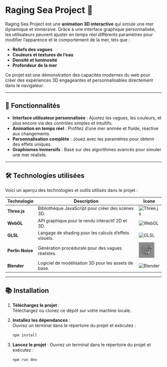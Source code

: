 # Raging Sea Project 🌊  

Raging Sea Project est une **animation 3D interactive** qui simule une mer dynamique et immersive. Grâce à une interface graphique personnalisée, les utilisateurs peuvent ajuster en temps réel différents paramètres pour modifier l’apparence et le comportement de la mer, tels que :  

- **Reliefs des vagues**  
- **Couleurs et textures de l’eau**  
- **Densité et luminosité**  
- **Profondeur de la mer**  

Ce projet est une démonstration des capacités modernes du web pour créer des expériences 3D engageantes et personnalisables directement dans le navigateur.  

---

## 🚀 **Fonctionnalités**  

- **Interface utilisateur personnalisée** : Ajustez les vagues, les couleurs, et plus encore via des contrôles simples et intuitifs.  
- **Animation en temps réel** : Profitez d’une mer animée et fluide, réactive aux changements.  
- **Personnalisation complète** : Jouez avec les paramètres pour obtenir des effets uniques.  
- **Graphismes immersifs** : Basé sur des algorithmes avancés pour simuler une mer réaliste.  

---

## 🛠 **Technologies utilisées**

Voici un aperçu des technologies et outils utilisés dans le projet :  

| **Technologie**   | **Description**                                         | **Icone**                                                                                              
|-------------------|---------------------------------------------------------|---------------------------------------------------------------------------------------------------------------|
| **Three.js**      | Bibliothèque JavaScript pour créer des scènes 3D.       | ![Three.js](https://threejs.org/favicon.ico)                                                                  |
| **WebGL**         | API graphique pour le rendu interactif 2D et 3D.        | ![WebGL](https://img.icons8.com/ios-filled/50/000000/webgl.png)                                               |
| **GLSL**          | Langage de shading pour les calculs d’effets visuels.   | ![GLSL](https://img.icons8.com/color/50/000000/code.png)                                                      |
| **Perlin Noise**  | Génération procédurale pour des vagues réalistes.       | <img src="https://github.com/hNnicolas/raging-sea-project/raw/main/3dperlinnoise-variant2.jpeg" width="50" /> |
| **Blender**       | Logiciel de modélisation 3D pour les assets de base.    | ![Blender](https://www.blender.org/favicon.ico)                                                               |


---


## 📚 **Installation**  

1. **Téléchargez le projet** :  
   Téléchargez ou clonez ce dépôt sur votre machine locale.  

2. **Installez les dépendances** :  
   Ouvrez un terminal dans le répertoire du projet et exécutez :  
   ```bash
   npm install

3. **Lancez le projet** :
   Ouvrez un terminal dans le répertoire du projet et exécutez :
   ```bash
   npm run dev
